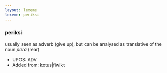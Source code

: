 ```yaml
---
layout: lexeme
lexeme: periksi
---
```


###  periksi

usually seen as adverb (give up), but can be analysed as translative of the noun *perä* (rear)
* UPOS:  ADV
* Added from:  kotus|fiwikt

